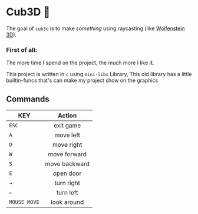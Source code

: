 # Cub3D 👾

The goal of ``cub3d`` is to make *something* using raycasting (like [Wolfenstein 3D](https://fr.wikipedia.org/wiki/Wolfenstein_3D)).

### First of all:
  The more time I spend on the project, the much more I like it.

This project is written in ``c`` using ``mini-libx`` Library, 
This old library has a little builtin-funcs that's can make my project show on the graphics



## Commands

| KEY           | Action        |
| ------------- |:-------------:|
| `ESC`         | exit game     |
| `A`           | move left     |
| `D`           | move right    |
| `W`           | move forward  |
| `S`           | move backward |
| `E`           | open door |
| `→`           | turn right    |
| `←`           | turn left     |
| `MOUSE MOVE`           | look around |
